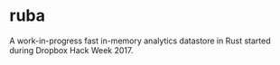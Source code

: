 # ruba
A work-in-progress fast in-memory analytics datastore in Rust started during Dropbox Hack Week 2017.
